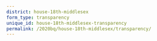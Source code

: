 ```yaml
---
district: house-18th-middlesex
form_type: transparency
unique_id: house-18th-middlesex-transparency
permalink: /2020bq/house-18th-middlesex/transparency/
---
```

